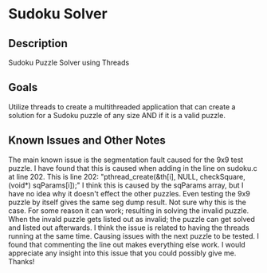 # Sudoku Solver
## Description
Sudoku Puzzle Solver using Threads
## Goals
Utilize threads to create a multithreaded application that can create a solution for a Sudoku puzzle of any size AND if it is a valid puzzle.
## Known Issues and Other Notes

The main known issue is the segmentation fault caused for the 9x9 test puzzle.
I have found that this is caused when adding in the line on sudoku.c at line 202.
This is line 202:
"pthread_create(&th[i], NULL, checkSquare, (void*) sqParams[i]);"
I think this is caused by the sqParams array, but I have no idea why it doesn't effect the other puzzles.
Even testing the 9x9 puzzle by itself gives the same seg dump result.
Not sure why this is the case.
For some reason it can work; resulting in solving the invalid puzzle.
When the invald puzzle gets listed out as invalid; the puzzle can get solved and listed out afterwards.
I think the issue is related to having the threads running at the same time. Causing issues with the next puzzle to be tested.
I found that commenting the line out makes everything else work.
I would appreciate any insight into this issue that you could possibly give me.
Thanks!
